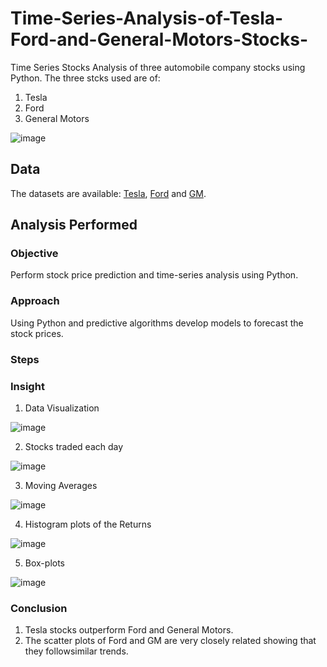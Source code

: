 # Time-Series-Analysis-of-Tesla-Ford-and-General-Motors-Stocks-
Time Series Stocks Analysis of three automobile company stocks using Python. The three stcks used are of:
1. Tesla
2. Ford
3. General Motors

![image](https://user-images.githubusercontent.com/35174083/55756796-64e9ad80-5a20-11e9-83c1-3f9c8e10b81a.png)


## Data
The datasets are available: [Tesla](https://finance.yahoo.com/quote/TSLA/history/), [Ford](https://www.nasdaq.com/symbol/f/historical) and [GM](https://www.nasdaq.com/symbol/gm/historical).

## Analysis Performed
### Objective
Perform stock price prediction and time-series analysis using Python.

### Approach
Using Python and predictive algorithms develop models to forecast the stock prices.

### Steps

### Insight
1. Data Visualization

![image](https://user-images.githubusercontent.com/35174083/55757176-5bad1080-5a21-11e9-8cc3-93af81c690f9.png)

2. Stocks traded each day

![image](https://user-images.githubusercontent.com/35174083/55757230-75e6ee80-5a21-11e9-9326-b1d8f245a3c5.png)

3. Moving Averages

![image](https://user-images.githubusercontent.com/35174083/55757339-b0e92200-5a21-11e9-8515-779fc70b49ca.png)


4. Histogram plots of the Returns

![image](https://user-images.githubusercontent.com/35174083/55757415-dd9d3980-5a21-11e9-964b-dda3762af596.png)

5. Box-plots

![image](https://user-images.githubusercontent.com/35174083/55757479-fc9bcb80-5a21-11e9-85b2-f4029b9811ac.png)

### Conclusion
1. Tesla stocks outperform Ford and General Motors.
2. The scatter plots of Ford and GM are very closely related showing that they followsimilar trends.
